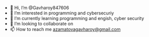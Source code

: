 - 👋 Hi, I’m @Gavharoy847606
- 👀 I’m interested in programming and cybersecuriy
- 🌱 I’m currently learning programming and engish, cyber security
- 💞️ I’m looking to collaborate on 
- 📫 How to reach me azamatovagavharoy@gmail.com

<!---
Gavharoy847606/Gavharoy847606 is a ✨ special ✨ repository because its `README.md` (this file) appears on your GitHub profile.
You can click the Preview link to take a look at your changes.
--->
